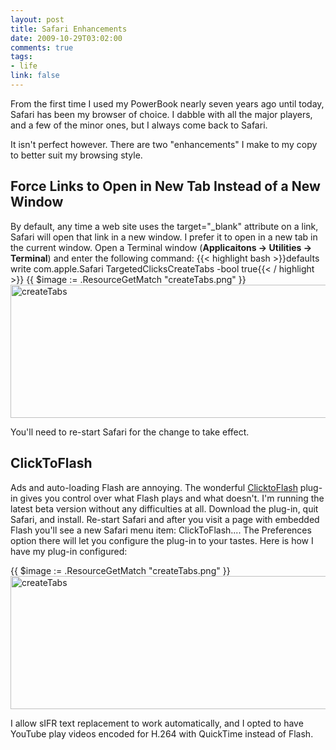 ```yaml
--- 
layout: post
title: Safari Enhancements
date: 2009-10-29T03:02:00
comments: true
tags:
- life
link: false
---
```

From the first time I used my PowerBook nearly seven years ago until today, Safari has been my browser of choice. I dabble with all the major players, and a few of the minor ones, but I always come back to Safari.

It isn't perfect however. There are two "enhancements" I make to my copy to better suit my browsing style.
## Force Links to Open in New Tab Instead of a New Window
By default, any time a web site uses the target="_blank" attribute on a link, Safari will open that link in a new window. I prefer it to open in a new tab in the current window. Open a Terminal window (<strong>Applicaitons -&gt; Utilities -&gt; Terminal</strong>) and enter the following command:
{{< highlight bash  >}}defaults write com.apple.Safari TargetedClicksCreateTabs -bool true{{< / highlight >}}
{{ $image := .ResourceGetMatch "createTabs.png" }}
<img src="{{ $image.RelPermalink }}" class="aligncenter size-full wp-image-2123" title="createTabs" alt="createTabs" width="505" height="213" >

You'll need to re-start Safari for the change to take effect.
## ClickToFlash
Ads and auto-loading Flash are annoying. The wonderful <a title="ClickToFlash" href="http://rentzsch.github.com/clicktoflash/" target="_blank">ClicktoFlash</a> plug-in gives you control over what Flash plays and what doesn't. I'm running the latest beta version without any difficulties at all. Download the plug-in, quit Safari, and install. Re-start Safari and after you visit a page with embedded Flash you'll see a new Safari menu item: ClickToFlash.... The Preferences option there will let you configure the plug-in to your tastes. Here is how I have my plug-in configured:

{{ $image := .ResourceGetMatch "createTabs.png" }}
<img src="{{ $image.RelPermalink }}" class="aligncenter size-full wp-image-2123" title="createTabs" alt="createTabs" width="505" height="213" >

I allow sIFR text replacement to work automatically, and I opted to have YouTube play videos encoded for H.264 with QuickTime instead of Flash.
